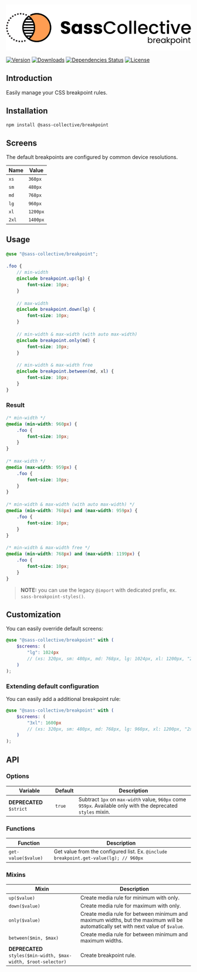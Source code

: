 <div align="center">

![Sass Breakpoint](.github/logo.svg)

</div>

[![Version](https://flat.badgen.net/npm/v/@sass-collective/breakpoint)](https://www.npmjs.com/package/@sass-collective/breakpoint)
[![Downloads](https://flat.badgen.net/npm/dt/@sass-collective/breakpoint)](https://www.npmjs.com/package/@sass-collective/breakpoint)
[![Dependencies Status](https://david-dm.org/sass-collective/sass-collective/status.svg?style=flat-square&path=packages/breakpoint)](https://david-dm.org/sass-collective/sass-collective?path=packages/breakpoint)
[![License](https://flat.badgen.net/github/license/sass-collective/sass-collective)](https://flat.badgen.net/github/license/sass-collective/sass-collective)

## Introduction

Easily manage your CSS breakpoint rules.

## Installation

```shell
npm install @sass-collective/breakpoint
```

## Screens

The default breakpoints are configured by common device resolutions.

| Name  | Value    |
|-------|----------|
| `xs`  | `360px`  |
| `sm`  | `480px`  |
| `md`  | `768px`  |
| `lg`  | `960px`  |
| `xl`  | `1200px` |
| `2xl` | `1400px` |

## Usage

```scss
@use "@sass-collective/breakpoint";

.foo {
    // min-width
    @include breakpoint.up(lg) {
        font-size: 10px;
    }

    // max-width
    @include breakpoint.down(lg) {
        font-size: 10px;
    }

    // min-width & max-width (with auto max-width)
    @include breakpoint.only(md) {
        font-size: 10px;
    }

    // min-width & max-width free
    @include breakpoint.between(md, xl) {
        font-size: 10px;
    }
}
```

### Result

```css
/* min-width */
@media (min-width: 960px) {
    .foo {
        font-size: 10px;
    }
}

/* max-width */
@media (max-width: 959px) {
    .foo {
        font-size: 10px;
    }
}

/* min-width & max-width (with auto max-width) */
@media (min-width: 768px) and (max-width: 959px) {
    .foo {
        font-size: 10px;
    }
}

/* min-width & max-width free */
@media (min-width: 768px) and (max-width: 1199px) {
    .foo {
        font-size: 10px;
    }
}
```

> **NOTE:** you can use the legacy `@import` with dedicated prefix, ex. `sass-breakpoint-styles()`.

## Customization

You can easily override default screens:

```scss
@use "@sass-collective/breakpoint" with (
    $screens: (
        "lg": 1024px
        // (xs: 320px, sm: 480px, md: 768px, lg: 1024px, xl: 1200px, "2xl": 1500px)
    )
);
```

### Extending default configuration

You can easily add a additional breakpoint rule:

```scss
@use "@sass-collective/breakpoint" with (
    $screens: (
        "3xl": 1600px
        // (xs: 320px, sm: 480px, md: 768px, lg: 960px, xl: 1200px, "2xl": 1500px, "3xl": 1600px)
    )
);
```

## API

### Options

| Variable                 | Default | Description                                                                                                   |
|--------------------------|---------|---------------------------------------------------------------------------------------------------------------|
| **DEPRECATED** `$strict` | `true`  | Subtract `1px` on `max-width` value, `960px` come `959px`. Available only with the deprecated `styles` mixin. |

### Functions

| Function            | Description                                                                           |
|---------------------|---------------------------------------------------------------------------------------|
| `get-value($value)` | Get value from the configured list. Ex. `@include breakpoint.get-value(lg); // 960px` |

### Mixins

| Mixin                                                           | Description                                                                                                                      |
|-----------------------------------------------------------------|----------------------------------------------------------------------------------------------------------------------------------|
| `up($value)`                                                    | Create media rule for minimum with only.                                                                                         |
| `down($value)`                                                  | Create media rule for maximum with only.                                                                                         |
| `only($value)`                                                  | Create media rule for between minimum and maximum widths, but the maximum will be automatically set with next value of `$value`. |
| `between($min, $max)`                                           | Create media rule for between minimum and maximum widths.                                                                        |
| **DEPRECATED** `styles($min-width, $max-width, $root-selector)` | Create breakpoint rule.                                                                                                          |
